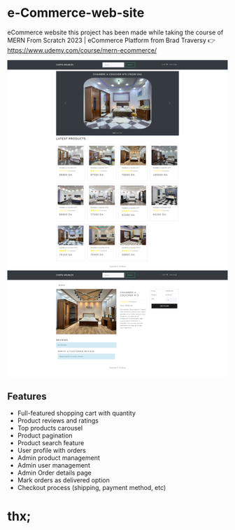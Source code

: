 # e-Commerce-web-site
eCommerce website this project has been made while taking the course of MERN From Scratch 2023 | eCommerce Platform from Brad Traversy 👉 https://www.udemy.com/course/mern-ecommerce/

<img src="./images/screen1.png"  />
<img src="./images/screen2.png"  />

## Features

- Full-featured shopping cart with quantity
- Product reviews and ratings
- Top products carousel
- Product pagination
- Product search feature
- User profile with orders
- Admin product management
- Admin user management
- Admin Order details page
- Mark orders as delivered option
- Checkout process (shipping, payment method, etc)


# thx;

